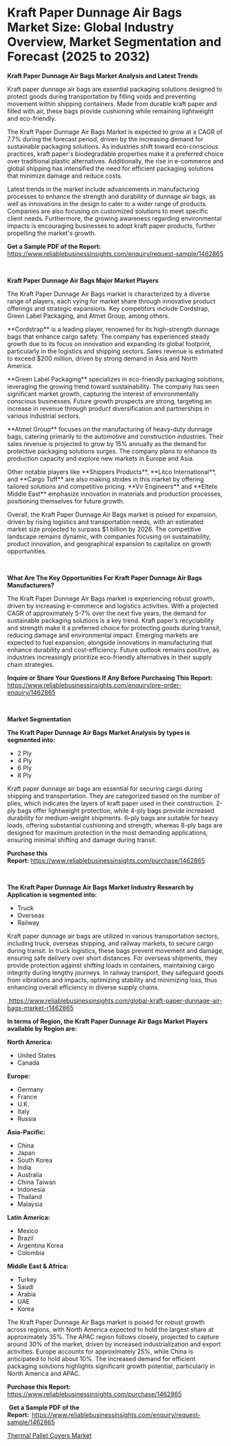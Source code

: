 <p><h1>Kraft Paper Dunnage Air Bags Market Size: Global Industry Overview, Market Segmentation and Forecast (2025 to 2032)</h1></p><p><strong>Kraft Paper Dunnage Air Bags Market Analysis and Latest Trends</strong></p>
<p><p>Kraft paper dunnage air bags are essential packaging solutions designed to protect goods during transportation by filling voids and preventing movement within shipping containers. Made from durable kraft paper and filled with air, these bags provide cushioning while remaining lightweight and eco-friendly. </p><p>The Kraft Paper Dunnage Air Bags Market is expected to grow at a CAGR of 7.7% during the forecast period, driven by the increasing demand for sustainable packaging solutions. As industries shift toward eco-conscious practices, kraft paper's biodegradable properties make it a preferred choice over traditional plastic alternatives. Additionally, the rise in e-commerce and global shipping has intensified the need for efficient packaging solutions that minimize damage and reduce costs.</p><p>Latest trends in the market include advancements in manufacturing processes to enhance the strength and durability of dunnage air bags, as well as innovations in the design to cater to a wider range of products. Companies are also focusing on customized solutions to meet specific client needs. Furthermore, the growing awareness regarding environmental impacts is encouraging businesses to adopt kraft paper products, further propelling the market's growth.</p></p>
<p><strong>Get a Sample PDF of the Report:&nbsp;</strong> <a href="https://www.reliablebusinessinsights.com/enquiry/request-sample/1462865?utm_campaign=3366&utm_medium=2&utm_source=Github&utm_content=ia&utm_term=08032025&utm_id=kraft-paper-dunnage-air-bags">https://www.reliablebusinessinsights.com/enquiry/request-sample/1462865</a></p>
<p>&nbsp;</p>
<p><strong>Kraft Paper Dunnage Air Bags Major Market Players</strong></p>
<p><p>The Kraft Paper Dunnage Air Bags market is characterized by a diverse range of players, each vying for market share through innovative product offerings and strategic expansions. Key competitors include Cordstrap, Green Label Packaging, and Atmet Group, among others.</p><p>**Cordstrap** is a leading player, renowned for its high-strength dunnage bags that enhance cargo safety. The company has experienced steady growth due to its focus on innovation and expanding its global footprint, particularly in the logistics and shipping sectors. Sales revenue is estimated to exceed $200 million, driven by strong demand in Asia and North America.</p><p>**Green Label Packaging** specializes in eco-friendly packaging solutions, leveraging the growing trend toward sustainability. The company has seen significant market growth, capturing the interest of environmentally conscious businesses. Future growth prospects are strong, targeting an increase in revenue through product diversification and partnerships in various industrial sectors.</p><p>**Atmet Group** focuses on the manufacturing of heavy-duty dunnage bags, catering primarily to the automotive and construction industries. Their sales revenue is projected to grow by 15% annually as the demand for protective packaging solutions surges. The company plans to enhance its production capacity and explore new markets in Europe and Asia.</p><p>Other notable players like **Shippers Products**, **Litco International**, and **Cargo Tuff** are also making strides in this market by offering tailored solutions and competitive pricing. **Vir Engineers** and **Eltete Middle East** emphasize innovation in materials and production processes, positioning themselves for future growth.</p><p>Overall, the Kraft Paper Dunnage Air Bags market is poised for expansion, driven by rising logistics and transportation needs, with an estimated market size projected to surpass $1 billion by 2026. The competitive landscape remains dynamic, with companies focusing on sustainability, product innovation, and geographical expansion to capitalize on growth opportunities.</p></p>
<p>&nbsp;</p>
<p><strong>What Are The Key Opportunities For Kraft Paper Dunnage Air Bags Manufacturers?</strong></p>
<p><p>The Kraft Paper Dunnage Air Bags market is experiencing robust growth, driven by increasing e-commerce and logistics activities. With a projected CAGR of approximately 5-7% over the next five years, the demand for sustainable packaging solutions is a key trend. Kraft paper’s recyclability and strength make it a preferred choice for protecting goods during transit, reducing damage and environmental impact. Emerging markets are expected to fuel expansion, alongside innovations in manufacturing that enhance durability and cost-efficiency. Future outlook remains positive, as industries increasingly prioritize eco-friendly alternatives in their supply chain strategies.</p></p>
<p><strong>Inquire or Share Your Questions If Any Before Purchasing This Report:</strong> <a href="https://www.reliablebusinessinsights.com/enquiry/pre-order-enquiry/1462865?utm_campaign=3366&utm_medium=2&utm_source=Github&utm_content=ia&utm_term=08032025&utm_id=kraft-paper-dunnage-air-bags">https://www.reliablebusinessinsights.com/enquiry/pre-order-enquiry/1462865</a></p>
<p>&nbsp;</p>
<p><strong>Market Segmentation</strong></p>
<p><strong>The Kraft Paper Dunnage Air Bags Market Analysis by types is segmented into:</strong></p>
<p><ul><li>2 Ply</li><li>4 Ply</li><li>6 Ply</li><li>8 Ply</li></ul></p>
<p><p>Kraft paper dunnage air bags are essential for securing cargo during shipping and transportation. They are categorized based on the number of plies, which indicates the layers of kraft paper used in their construction. 2-ply bags offer lightweight protection, while 4-ply bags provide increased durability for medium-weight shipments. 6-ply bags are suitable for heavy loads, offering substantial cushioning and strength, whereas 8-ply bags are designed for maximum protection in the most demanding applications, ensuring minimal shifting and damage during transit.</p></p>
<p><strong>Purchase this Report:&nbsp;</strong><a href="https://www.reliablebusinessinsights.com/purchase/1462865?utm_campaign=3366&utm_medium=2&utm_source=Github&utm_content=ia&utm_term=08032025&utm_id=kraft-paper-dunnage-air-bags">https://www.reliablebusinessinsights.com/purchase/1462865</a></p>
<p>&nbsp;</p>
<p><strong>The Kraft Paper Dunnage Air Bags Market Industry Research by Application is segmented into:</strong></p>
<p><ul><li>Truck</li><li>Overseas</li><li>Railway</li></ul></p>
<p><p>Kraft paper dunnage air bags are utilized in various transportation sectors, including truck, overseas shipping, and railway markets, to secure cargo during transit. In truck logistics, these bags prevent movement and damage, ensuring safe delivery over short distances. For overseas shipments, they provide protection against shifting loads in containers, maintaining cargo integrity during lengthy journeys. In railway transport, they safeguard goods from vibrations and impacts, optimizing stability and minimizing loss, thus enhancing overall efficiency in diverse supply chains.</p></p>
<p><a href="https://www.reliablebusinessinsights.com/global-kraft-paper-dunnage-air-bags-market-r1462865?utm_campaign=3366&utm_medium=2&utm_source=Github&utm_content=ia&utm_term=08032025&utm_id=kraft-paper-dunnage-air-bags">&nbsp;https://www.reliablebusinessinsights.com/global-kraft-paper-dunnage-air-bags-market-r1462865</a></p>
<p><strong>In terms of Region, the Kraft Paper Dunnage Air Bags Market Players available by Region are:</strong></p>
<p>
    <p> <strong> North America: </strong>
        <ul>
            <li>United States</li>
            <li>Canada</li>
        </ul>
        </p> 
    <p> <strong> Europe: </strong>
        <ul>
            <li>Germany</li>
            <li>France</li>
            <li>U.K.</li>
            <li>Italy</li>
            <li>Russia</li>
        </ul>
        </p> 
    <p> <strong> Asia-Pacific: </strong>
        <ul>
            <li>China</li>
            <li>Japan</li>
            <li>South Korea</li>
            <li>India</li>
            <li>Australia</li>
            <li>China Taiwan</li>
            <li>Indonesia</li>
            <li>Thailand</li>
            <li>Malaysia</li>
        </ul>
        </p> 
    <p> <strong> Latin America: </strong>
        <ul>
            <li>Mexico</li>
            <li>Brazil</li>
            <li>Argentina Korea</li>
            <li>Colombia</li>
        </ul>
        </p> 
    <p> <strong> Middle East & Africa: </strong>
        <ul>
            <li>Turkey</li>
            <li>Saudi</li>
            <li>Arabia</li>
            <li>UAE</li>
            <li>Korea</li>
        </ul>
    </p>
    </p>
<p><p>The Kraft Paper Dunnage Air Bags market is poised for robust growth across regions, with North America expected to hold the largest share at approximately 35%. The APAC region follows closely, projected to capture around 30% of the market, driven by increased industrialization and export activities. Europe accounts for approximately 25%, while China is anticipated to hold about 10%. The increased demand for efficient packaging solutions highlights significant growth potential, particularly in North America and APAC.</p></p>
<p><strong>Purchase this Report: </strong><a href="https://www.reliablebusinessinsights.com/purchase/1462865?utm_campaign=3366&utm_medium=2&utm_source=Github&utm_content=ia&utm_term=08032025&utm_id=kraft-paper-dunnage-air-bags">https://www.reliablebusinessinsights.com/purchase/1462865</a></p>
<p>&nbsp;<strong>Get a Sample PDF of the Report:&nbsp;&nbsp;</strong><a href="https://www.reliablebusinessinsights.com/enquiry/request-sample/1462865?utm_campaign=3366&utm_medium=2&utm_source=Github&utm_content=ia&utm_term=08032025&utm_id=kraft-paper-dunnage-air-bags">https://www.reliablebusinessinsights.com/enquiry/request-sample/1462865</a></p>
<p><strong></strong></p>
<p><p><a href="https://github.com/maseykokosq1/Market-Research-Report-List-1/blob/main/thermal-pallet-covers-market.md?utm_campaign=3366&utm_medium=2&utm_source=Github&utm_content=ia&utm_term=08032025&utm_id=kraft-paper-dunnage-air-bags">Thermal Pallet Covers Market</a></p></p>